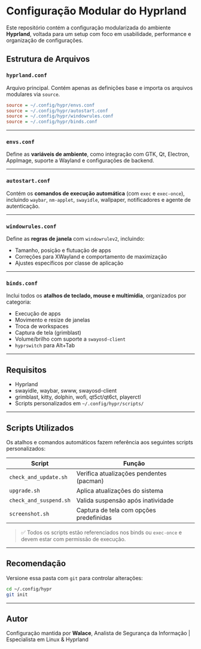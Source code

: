 # Configuração Modular do Hyprland

Este repositório contém a configuração modularizada do ambiente **Hyprland**, voltada para um setup com foco em usabilidade, performance e organização de configurações.

## Estrutura de Arquivos

### `hyprland.conf`
Arquivo principal. Contém apenas as definições base e importa os arquivos modulares via `source`.

```ini
source = ~/.config/hypr/envs.conf
source = ~/.config/hypr/autostart.conf
source = ~/.config/hypr/windowrules.conf
source = ~/.config/hypr/binds.conf
```

---

### `envs.conf`
Define as **variáveis de ambiente**, como integração com GTK, Qt, Electron, AppImage, suporte a Wayland e configurações de backend.

---

### `autostart.conf`
Contém os **comandos de execução automática** (com `exec` e `exec-once`), incluindo `waybar`, `nm-applet`, `swayidle`, wallpaper, notificadores e agente de autenticação.

---

### `windowrules.conf`
Define as **regras de janela** com `windowrulev2`, incluindo:
- Tamanho, posição e flutuação de apps
- Correções para XWayland e comportamento de maximização
- Ajustes específicos por classe de aplicação

---

### `binds.conf`
Inclui todos os **atalhos de teclado, mouse e multimídia**, organizados por categoria:
- Execução de apps
- Movimento e resize de janelas
- Troca de workspaces
- Captura de tela (grimblast)
- Volume/brilho com suporte a `swayosd-client`
- `hyprswitch` para Alt+Tab

---

## Requisitos
- Hyprland
- swayidle, waybar, swww, swayosd-client
- grimblast, kitty, dolphin, wofi, qt5ct/qt6ct, playerctl
- Scripts personalizados em `~/.config/hypr/scripts/`

---

## Scripts Utilizados
Os atalhos e comandos automáticos fazem referência aos seguintes scripts personalizados:

| Script                                | Função                                     |
|--------------------------------------|--------------------------------------------|
| `check_and_update.sh`                | Verifica atualizações pendentes (pacman)  |
| `upgrade.sh`                         | Aplica atualizações do sistema            |
| `check_and_suspend.sh`              | Valida suspensão após inatividade          |
| `screenshot.sh`                      | Captura de tela com opções predefinidas   |

> ✅ Todos os scripts estão referenciados nos binds ou `exec-once` e devem estar com permissão de execução.

---

## Recomendação
Versione essa pasta com `git` para controlar alterações:

```bash
cd ~/.config/hypr
git init
```

---

## Autor
Configuração mantida por **Walace**, Analista de Segurança da Informação | Especialista em Linux & Hyprland
